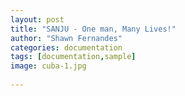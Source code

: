 ```yaml
---
layout: post
title: "SANJU - One man, Many Lives!"
author: "Shawn Fernandes"
categories: documentation
tags: [documentation,sample]
image: cuba-1.jpg
      
---
```


                                           
